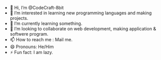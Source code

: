 - 👋 Hi, I’m @CodeCraft-8bit
- 👀 I’m interested in learning new programming languages and making projects.
- 🌱 I’m currently learning something.
- 💞️ I’m looking to collaborate on web development, making application & softwere program.
- 📫 How to reach me : Mail me.
- 😄 Pronouns: He/Him
- ⚡ Fun fact: I am lazy.

<!---
CodeCraft-8bit/CodeCraft-8bit is a ✨ special ✨ repository because its `README.md` (this file) appears on your GitHub profile.
You can click the Preview link to take a look at your changes.
--->
